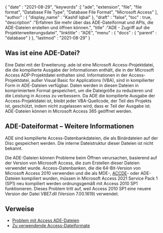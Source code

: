 {
  "date" : "2021-08-29",
  "keywords" :[ "ade", "extension", "file", "file format", "Database File Type", "Database File Format", "Microsoft Access" ],
  "author" : {
    "display_name" : "Kashif Iqbal"
},
  "draft" : "false",
  "toc" : true,
  "description" :"Erfahren Sie mehr über das ADE-Dateiformat und APIs, die ADE-Dateien erstellen und öffnen können.",
  "title" :"ADE - Zugriff auf die Projekterweiterungsdatei",
  "linktitle" : "ADE",
  "menu" : {
    "docs" : {
      "parent" : "database"
}
},
  "lastmod" : "2021-08-29"
}

## Was ist eine ADE-Datei?

Eine Datei mit der Erweiterung .ade ist eine Microsoft Access-Projektdatei, die die kompilierte Ausgabe der Informationen enthält, die in der Microsoft Access ADP-Projektdatei enthalten sind. Informationen in der Access-Projektdatei, außer Visual Basic for Applications (VBA), sind in kompilierter Form in ADE-Dateien verfügbar. Daten werden in diesen Dateien in komprimiertem Format gespeichert, um die Dateigröße zu reduzieren und die Leistung in Access zu verbessern. Da ADE die kompilierte Ausgabe der Access-Projektdatei ist, bleibt jeder VBA-Quellcode, der Teil des Projekts ist, geschützt, indem nicht zugelassen wird, dass er Teil der Ausgabe ist. ADE-Dateien können in Microsoft Access 365 geöffnet werden.

## ADE-Dateiformat – Weitere Informationen

ADE sind kompilierte Access-Datenbankdateien, die als Binärdateien auf der Disc gespeichert werden. Die interne Dateistruktur dieser Dateien ist nicht bekannt.

Die ADE-Dateien können Probleme beim Öffnen verursachen, basierend auf der Version von Microsoft Access, die zum Erstellen dieser Dateien verwendet wurde. Access-Datenbanken, die die 64-Bit-Version von Microsoft Access 2010 verwenden und die als MDE-, [ACCDE](/de/database/accde/)- oder ADE-Dateien kompiliert wurden, müssen in Microsoft Access 2021 Service Pack 1 (SP1) neu kompiliert werden ordnungsgemäß mit Access 2010 SP1 funktionieren. Dieses Problem tritt auf, weil Access 2010 SP1 eine neuere Version der Datei VBE7.dll (Version 7.00.1619) verwendet.

## Verweise

* [Problem mit Access ADE-Dateien](https://learn.microsoft.com/en-us/office/troubleshoot/access/error-run-compiled-mde-accde-ade)
* [Zu verwendende Access-Dateiformate](https://support.microsoft.com/en-us/office/which-access-file-format-should-i-use-012d9ab3-d14c-479e-b617-be66f9070b41)


